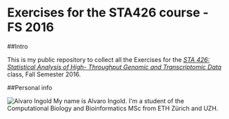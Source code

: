 # Exercises for the STA426 course - FS 2016

##Intro

This is my public repository to collect all the Exercises for the [*STA 426: Statistical Analysis of High- Throughput Genomic and Transcriptomic Data*][STA426 link] class, Fall Semester 2016.

##Personal info

![Alvaro Ingold][Profile photo link]
My name is Alvaro Ingold. I'm a student of the Computational Biology and Bioinformatics MSc from ETH Zürich and UZH.



[STA426 link]: http://www.vorlesungen.uzh.ch/HS16/suche/sm-50595037.modveranst.html
[Profile photo link]: https://avatars1.githubusercontent.com/u/4637481?v=3&s=400
